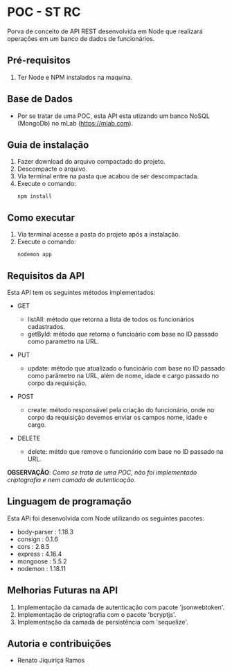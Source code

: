 # POC - ST RC

Porva de conceito de API REST desenvolvida em Node que realizará operações em um banco de dados de funcionários.



## Pré-requisitos

1. Ter Node e NPM instalados na maquina.


## Base de Dados

- Por se tratar de uma POC, esta API esta utizando um banco NoSQL (MongoDb) no mLab (https://mlab.com).


## Guia de instalação

1. Fazer download do arquivo compactado do projeto.
2. Descompacte o arquivo.
3. Via terminal entre na pasta que acabou de ser descompactada.
4. Execute o comando: 
    ```
    npm install
    ```


## Como executar

1. Via terminal acesse a pasta do projeto após a instalação.
2. Execute o comando: 
    ```
    nodemon app 
    ```


## Requisitos da API

Esta API tem os seguintes métodos implementados:

- GET

    - listAll: método que retorna a lista de todos os funcionários cadastrados.
    - getById: método que retorna o funcioário com base no ID passado como parametro na URL.


- PUT

    - update: método que atualizado o funcioário com base no ID passado como parâmetro na URL, além de nome, idade e cargo passado no corpo da requisição.


- POST  

    - create: método responsável pela criação do funcionário, onde no corpo da requisição devemos enviar os campos nome, idade e cargo.


- DELETE

    - delete: métdo que remove o funcionário com base no ID passado na URL. 


**OBSERVAÇÃO**: _Como se trata de uma POC, não foi implementado criptografia e nem camada de autenticação._


## Linguagem de programação

Esta APi foi desenvolvida com Node utilizando os seguintes pacotes:

* body-parser : 1.18.3
* consign : 0.1.6
* cors :  2.8.5
* express :  4.16.4
* mongoose :  5.5.2
* nodemon :  1.18.11 


## Melhorias Futuras na API

1. Implementação da camada de autenticação com pacote 'jsonwebtoken'.
2. Implementação de criptografia com o pacote 'bcryptjs'.
3. Implementação da camada de persistência com 'sequelize'.


## Autoria e contribuições

- Renato Jiquiriçá Ramos
